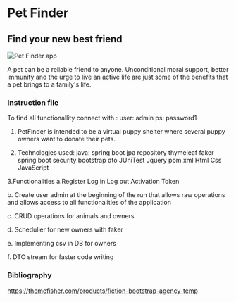# Pet Finder

## Find your new best friend

![Pet Finder app](https://encrypted-tbn0.gstatic.com/images?q=tbn:ANd9GcS7BP2fl6HfWc2sIeCm5NIym6V_LDLpp3Hi7A&usqp=CAU)


A pet can be a reliable friend to anyone.
Unconditional moral support, better immunity and the
urge to live an active life are just some of the benefits
that a pet brings to a family's life.


### Instruction file
To find all functionallity connect with :
user: admin
ps: password1

1. PetFinder is intended to be a virtual puppy shelter where several puppy owners want to donate their pets.

2. Technologies used:
java:
spring boot
jpa repository
thymeleaf
faker
spring boot security
bootstrap
dto
JUniTest
Jquery
pom.xml
Html
Css
JavaScript

3.Functionalities
a.Register
  Log in
  Log out
  Activation Token
  
b. Create user admin at the beginning of the run that allows raw operations and allows access to all functionalities of the application

c. CRUD operations for animals and owners

d. Scheduller for new owners with faker

e. Implementing csv in DB for owners

f. DTO stream for faster code writing

### Bibliography
https://themefisher.com/products/fiction-bootstrap-agency-temp
